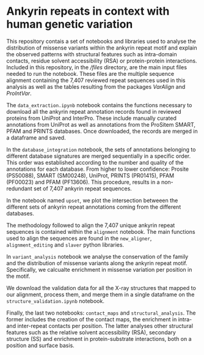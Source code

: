 # Ankyrin repeats in context with human genetic variation
This repository contais a set of notebooks and libraries used to analyse the distribution of missense variants within the ankyrin repeat motif and explain the observed patterns with structural features such as intra-domain contacts, residue solvent accessibility (RSA) or protein-protein interactions. Included in this repository, in the _/files_ directory, are the main input files needed to run the notebook. These files are the multiple sequence alignment containing the 7,407 reviewed repeat sequences used in this analysis as well as the tables resulting from the packages _VarAlign_ and _ProIntVar_.

The ``data_extraction.ipynb`` notebook contains the functions necessary to download all the ankyrin repeat annotation records found in reviewed proteins from UniProt and InterPro. These include manually curated annotations from UniProt as well as annotations from the ProSitem SMART, PFAM and PRINTS databases. Once downloaded, the records are merged in a dataframe and saved.

In the ``database_integration`` notebook, the sets of annotations belonging to different database signatures are merged sequentially in a specific order. This order was established according to the number and quality of the annotations for each database. From higher to lower confidence: Prosite (PS50088), SMART (SM00248), UniProt, PRINTS (PR01415), PFAM (PF00023) and PFAM (PF13606). This procedure, results in a non-redundant set of 7,407 ankyrin repeat sequences.

In the notebook named ``upset``, we plot the intersection betweeen the different sets of ankyrin repeat annotations coming from the different databases.

The methodology followed to align the 7,407 unique ankyrin repeat sequences is contained within the ``alignment`` notebook. The main functions used to align the sequences are found in the ``new_aligner``, ``alignment_editing`` and ``slaver`` python libraries.

In ``variant_analysis`` notebook we analyse the conservation of the family and the distribution of missense variants along the ankyrin repeat motif. Specifically, we calcualte enrichment in missense variation per position in the motif.

We download the validation data for all the X-ray structures that mapped to our alignment, process them, and merge them in a single dataframe on the ``structure_validation.ipynb`` notebook.

Finally, the last two notebooks: ``contact_maps`` and ``structural_analysis``. The former includes the creation of the contact maps, the enrichment in intra- and inter-repeat contacts per position. The latter analyses other structural features such as the relative solvent accessibility (RSA), secondary structure (SS) and enrichment in protein-substrate interactions, both on a position and surface basis.
